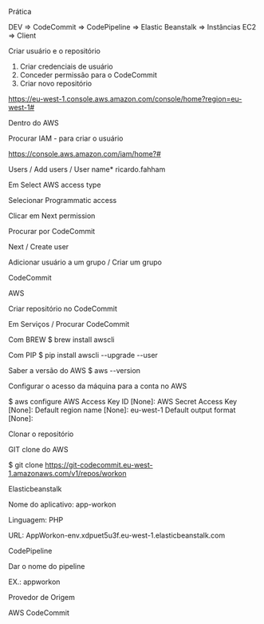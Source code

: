Prática

DEV => CodeCommit => CodePipeline => Elastic Beanstalk => Instâncias EC2 => Client



Criar usuário e o repositório

1. Criar credenciais de usuário
2. Conceder permissão para o CodeCommit
3. Criar novo repositório

https://eu-west-1.console.aws.amazon.com/console/home?region=eu-west-1#

Dentro do AWS

Procurar IAM - para criar o usuário

https://console.aws.amazon.com/iam/home?#

Users / Add users / User name* ricardo.fahham

Em Select AWS access type

Selecionar Programmatic access

Clicar em Next permission

Procurar por CodeCommit

Next / Create user

Adicionar usuário a um grupo / Criar um grupo

CodeCommit

AWS




Criar repositório no CodeCommit

Em Serviços / Procurar CodeCommit

Com BREW
$ brew install awscli

Com PIP
$ pip install awscli --upgrade --user

Saber a versão do AWS
$ aws --version


Configurar o acesso da máquina para a conta no AWS

$ aws configure
AWS Access Key ID [None]: 
AWS Secret Access Key [None]: 
Default region name [None]: eu-west-1
Default output format [None]:


Clonar o repositório

GIT clone do AWS

$ git clone https://git-codecommit.eu-west-1.amazonaws.com/v1/repos/workon



Elasticbeanstalk

Nome do aplicativo: app-workon

Linguagem: PHP

URL: AppWorkon-env.xdpuet5u3f.eu-west-1.elasticbeanstalk.com

CodePipeline

Dar o nome do pipeline

EX.: appworkon

Provedor de Origem

AWS CodeCommit
